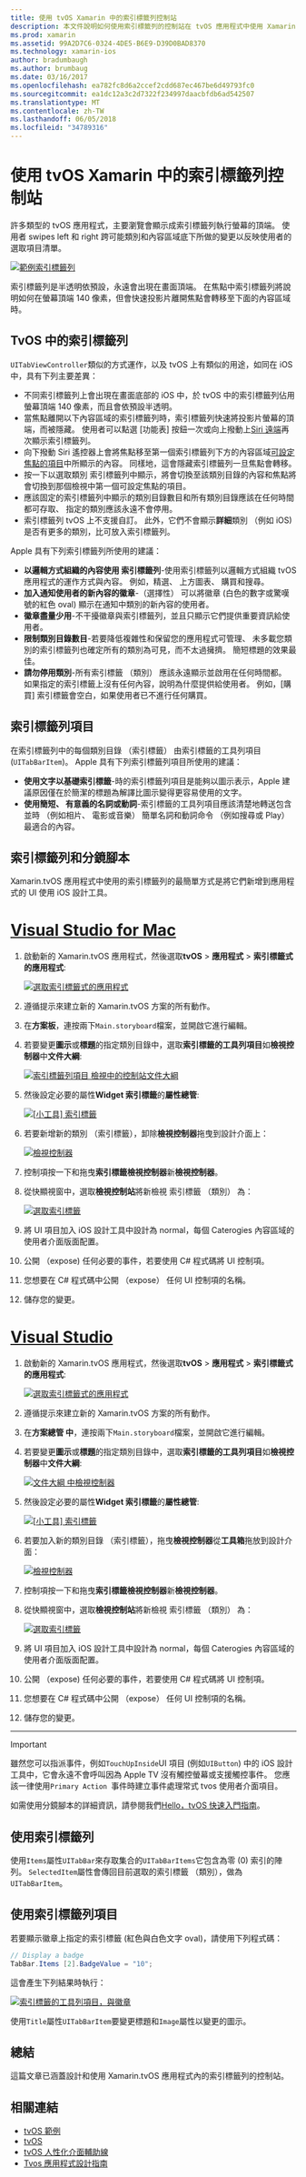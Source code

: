 ```yaml
---
title: 使用 tvOS Xamarin 中的索引標籤列控制站
description: 本文件說明如何使用索引標籤列的控制站在 tvOS 應用程式中使用 Xamarin 建置的。 它提供高層級的索引標籤列檢視，並討論 索引標籤列項目、 分鏡腳本整合和索引標籤列項目。
ms.prod: xamarin
ms.assetid: 99A2D7C6-0324-4DE5-B6E9-D39D0BAD8370
ms.technology: xamarin-ios
author: bradumbaugh
ms.author: brumbaug
ms.date: 03/16/2017
ms.openlocfilehash: ea782fc8d6a2ccef2cdd687ec467be6d49793fc0
ms.sourcegitcommit: ea1dc12a3c2d7322f234997daacbfdb6ad542507
ms.translationtype: MT
ms.contentlocale: zh-TW
ms.lasthandoff: 06/05/2018
ms.locfileid: "34789316"
---
```

# <a name="working-with-tvos-tab-bar-controllers-in-xamarin"></a>使用 tvOS Xamarin 中的索引標籤列控制站

許多類型的 tvOS 應用程式，主要瀏覽會顯示成索引標籤列執行螢幕的頂端。 使用者 swipes left 和 right 跨可能類別和內容區域底下所做的變更以反映使用者的選取項目清單。

[![](tab-bars-images/tab01.png "範例索引標籤列")](tab-bars-images/tab01.png#lightbox)

索引標籤列是半透明依預設，永遠會出現在畫面頂端。 在焦點中索引標籤列將說明如何在螢幕頂端 140 像素，但會快速投影片離開焦點會轉移至下面的內容區域時。

<a name="Tab-Bars-in-tvOS" />

## <a name="tab-bars-in-tvos"></a>TvOS 中的索引標籤列

`UITabViewController`類似的方式運作，以及 tvOS 上有類似的用途，如同在 iOS 中，具有下列主要差異：

- 不同索引標籤列上會出現在畫面底部的 iOS 中，於 tvOS 中的索引標籤列佔用螢幕頂端 140 像素，而且會依預設半透明。
- 當焦點離開以下內容區域的索引標籤列時，索引標籤列快速將投影片螢幕的頂端，而被隱藏。 使用者可以點選 [功能表] 按鈕一次或向上撥動上[Siri 遠端](~/ios/tvos/platform/remote-bluetooth.md#The-Siri-Remote)再次顯示索引標籤列。
- 向下撥動 Siri 遙控器上會將焦點移至第一個索引標籤列下方的內容區域[可設定焦點的項目](~/ios/tvos/app-fundamentals/navigation-focus.md#Focus-and-Selection)中所顯示的內容。 同樣地，這會隱藏索引標籤列一旦焦點會轉移。
- 按一下以選取類別 索引標籤列中顯示，將會切換至該類別目錄的內容和焦點將會切換到那個檢視中第一個可設定焦點的項目。
- 應該固定的索引標籤列中顯示的類別目錄數目和所有類別目錄應該在任何時間都可存取、 指定的類別應該永遠不會停用。
- 索引標籤列 tvOS 上不支援自訂。 此外，它們不會顯示**詳細**類別 （例如 iOS) 是否有更多的類別，比可放入索引標籤列。

Apple 具有下列索引標籤列所使用的建議：

- **以邏輯方式組織的內容使用 索引標籤列**-使用索引標籤列以邏輯方式組織 tvOS 應用程式的運作方式與內容。 例如，精選、 上方圖表、 購買和搜尋。
- **加入通知使用者的新內容的徽章**-（選擇性） 可以將徽章 (白色的數字或驚嘆號的紅色 oval) 顯示在通知中類別的新內容的使用者。
- **徽章盡量少用**-不干擾徽章與索引標籤列，並且只顯示它們提供重要資訊給使用者。
- **限制類別目錄數目**-若要降低複雜性和保留您的應用程式可管理、 未多載您類別的索引標籤列也確定所有的類別為可見，而不太過擁擠。 簡短標題的效果最佳。
- **請勿停用類別**-所有索引標籤 （類別） 應該永遠顯示並啟用在任何時間都。 如果指定的索引標籤上沒有任何內容，說明為什麼提供給使用者。 例如，[購買] 索引標籤會空白，如果使用者已不進行任何購買。

<a name="Tab-Bar-Items" />

## <a name="tab-bar-items"></a>索引標籤列項目

在索引標籤列中的每個類別目錄 （索引標籤） 由索引標籤的工具列項目 (`UITabBarItem`)。 Apple 具有下列索引標籤列項目所使用的建議：

- **使用文字以基礎索引標籤**-時的索引標籤列項目是能夠以圖示表示，Apple 建議原因僅在於簡潔的標題為解譯比圖示變得更容易使用的文字。
- **使用簡短、 有意義的名詞或動詞**-索引標籤的工具列項目應該清楚地轉送包含並時 （例如相片、 電影或音樂） 簡單名詞和動詞命令 （例如搜尋或 Play） 最適合的內容。

<a name="Tab-Bars-and-Storyboards" />

## <a name="tab-bars-and-storyboards"></a>索引標籤列和分鏡腳本

Xamarin.tvOS 應用程式中使用的索引標籤列的最簡單方式是將它們新增到應用程式的 UI 使用 iOS 設計工具。

# <a name="visual-studio-for-mactabvsmac"></a>[Visual Studio for Mac](#tab/vsmac)
    
1. 啟動新的 Xamarin.tvOS 應用程式，然後選取**tvOS** > **應用程式** > **索引標籤式的應用程式**: 

    [![](tab-bars-images/tab02.png "選取索引標籤式的應用程式")](tab-bars-images/tab02.png#lightbox)
1. 遵循提示來建立新的 Xamarin.tvOS 方案的所有動作。
1. 在**方案板**，連按兩下`Main.storyboard`檔案，並開啟它進行編輯。
1. 若要變更**圖示**或**標題**的指定類別目錄中，選取**索引標籤的工具列項目**如**檢視控制器**中**文件大綱**:

    [![](tab-bars-images/tab03a.png "索引標籤列項目 檢視中的控制站文件大綱")](tab-bars-images/tab03a.png#lightbox)
1. 然後設定必要的屬性**Widget 索引標籤**的**屬性總管**: 

    [![](tab-bars-images/tab03.png "[小工具] 索引標籤")](tab-bars-images/tab03.png#lightbox)
1. 若要新增新的類別 （索引標籤），卸除**檢視控制器**拖曳到設計介面上： 

    [![](tab-bars-images/tab04.png "檢視控制器")](tab-bars-images/tab04.png#lightbox)
1. 控制項按一下和拖曳**索引標籤檢視控制器**新**檢視控制器**。
1. 從快顯視窗中，選取**檢視控制站**將新檢視 索引標籤 （類別） 為： 

    [![](tab-bars-images/tab05.png "選取索引標籤")](tab-bars-images/tab05.png#lightbox)
1. 將 UI 項目加入 iOS 設計工具中設計為 normal，每個 Caterogies 內容區域的使用者介面版面配置。
1. 公開 （expose) 任何必要的事件，若要使用 C# 程式碼將 UI 控制項。
1. 您想要在 C# 程式碼中公開 （expose） 任何 UI 控制項的名稱。
1. 儲存您的變更。

# <a name="visual-studiotabvswin"></a>[Visual Studio](#tab/vswin)
    
1. 啟動新的 Xamarin.tvOS 應用程式，然後選取**tvOS** > **應用程式** > **索引標籤式的應用程式**: 

    [![](tab-bars-images/tab02vs.png "選取索引標籤式的應用程式")](tab-bars-images/tab02vs.png#lightbox)
1. 遵循提示來建立新的 Xamarin.tvOS 方案的所有動作。
1. 在**方案總管 中**，連按兩下`Main.storyboard`檔案，並開啟它進行編輯。
1. 若要變更**圖示**或**標題**的指定類別目錄中，選取**索引標籤的工具列項目**如**檢視控制器**中**文件大綱**:

    [![](tab-bars-images/tab03avs.png "文件大綱 中檢視控制器")](tab-bars-images/tab03avs.png#lightbox)
1. 然後設定必要的屬性**Widget 索引標籤**的**屬性總管**: 

    [![](tab-bars-images/tab03vs.png "[小工具] 索引標籤")](tab-bars-images/tab03vs.png#lightbox)
1. 若要加入新的類別目錄 （索引標籤），拖曳**檢視控制器**從**工具箱**拖放到設計介面： 

    [![](tab-bars-images/tab04vs.png "檢視控制器")](tab-bars-images/tab04vs.png#lightbox)
1. 控制項按一下和拖曳**索引標籤檢視控制器**新**檢視控制器**。
1. 從快顯視窗中，選取**檢視控制站**將新檢視 索引標籤 （類別） 為： 

    [![](tab-bars-images/tab05vs.png "選取索引標籤")](tab-bars-images/tab05vs.png#lightbox)
1. 將 UI 項目加入 iOS 設計工具中設計為 normal，每個 Caterogies 內容區域的使用者介面版面配置。
1. 公開 （expose) 任何必要的事件，若要使用 C# 程式碼將 UI 控制項。
1. 您想要在 C# 程式碼中公開 （expose） 任何 UI 控制項的名稱。
1. 儲存您的變更。
    
-----

> [!IMPORTANT]
> 雖然您可以指派事件，例如`TouchUpInside`UI 項目 (例如`UIButton`) 中的 iOS 設計工具中，它會永遠不會呼叫因為 Apple TV 沒有觸控螢幕或支援觸控事件。 您應該一律使用`Primary Action `事件時建立事件處理常式 tvos 使用者介面項目。

如需使用分鏡腳本的詳細資訊，請參閱我們[Hello，tvOS 快速入門指南](~/ios/tvos/get-started/hello-tvos.md)。 

<a name="Working-with-Tab-Bars" />

## <a name="working-with-tab-bars"></a>使用索引標籤列

使用`Items`屬性`UITabBar`來存取集合的`UITabBarItems`它包含為零 (0) 索引的陣列。 `SelectedItem`屬性會傳回目前選取的索引標籤 （類別），做為`UITabBarItem`。


<a name="Working-with-Tab-Bar-Items" />

## <a name="working-with-tab-bar-items"></a>使用索引標籤列項目

若要顯示徽章上指定的索引標籤 (紅色與白色文字 oval)，請使用下列程式碼：

```csharp
// Display a badge
TabBar.Items [2].BadgeValue = "10";
```

這會產生下列結果時執行：

[![](tab-bars-images/tab06.png "索引標籤的工具列項目，與徽章")](tab-bars-images/tab06.png#lightbox)

使用`Title`屬性`UITabBarItem`要變更標題和`Image`屬性以變更的圖示。

<a name="Summary" />

## <a name="summary"></a>總結

這篇文章已涵蓋設計和使用 Xamarin.tvOS 應用程式內的索引標籤列的控制站。




## <a name="related-links"></a>相關連結

- [tvOS 範例](https://developer.xamarin.com/samples/tvos/all/)
- [tvOS](https://developer.apple.com/tvos/)
- [tvOS 人性化介面輔助線](https://developer.apple.com/tvos/human-interface-guidelines/)
- [Tvos 應用程式設計指南](https://developer.apple.com/library/prerelease/tvos/documentation/General/Conceptual/AppleTV_PG/)
